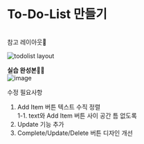 <h1>To-Do-List 만들기</h1>
<br>
참고 레이아웃🎨<br>

![todolist layout](https://user-images.githubusercontent.com/64009005/110102891-a63f8f00-7de8-11eb-838d-2fea370914de.png)<br>


<b>실습 완성본🤸‍♂️</b><br>
![image](https://user-images.githubusercontent.com/64009005/110214787-8f349600-7ee9-11eb-8bbf-0341fe27e480.png)<br>

수정 필요사항<br>
1. Add Item 버튼 텍스트 수직 정렬<br>
  1-1. text와 Add Item 버튼 사이 공간 틈 없도록<br>
2. Update 기능 추가<br>
3. Complete/Update/Delete 버튼 디자인 개선<br>
